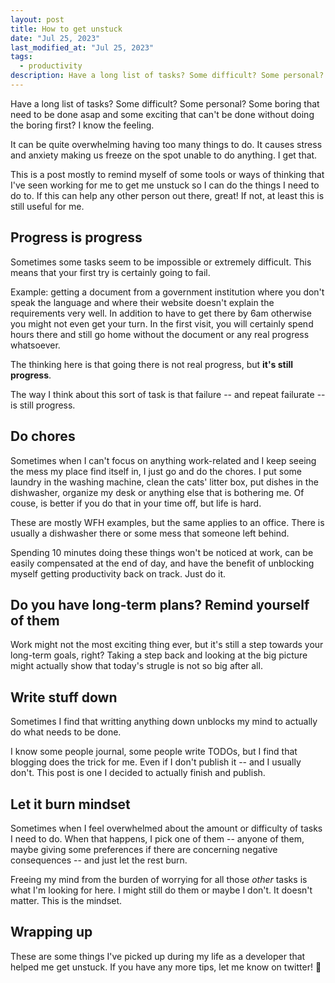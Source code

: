```yaml
---
layout: post
title: How to get unstuck
date: "Jul 25, 2023"
last_modified_at: "Jul 25, 2023"
tags:
  - productivity
description: Have a long list of tasks? Some difficult? Some personal? Some boring that need to be done asap and some exciting that can't be done without doing the boring first? I know the feeling.
---
```


Have a long list of tasks? Some difficult? Some personal? Some boring that need to be done asap and some exciting that can't be done without doing the boring first? I know the feeling.

It can be quite overwhelming having too many things to do. It causes stress and anxiety making us freeze on the spot unable to do anything. I get that.

This is a post mostly to remind myself of some tools or ways of thinking that I've seen working for me to get me unstuck so I can do the things I need to do to. If this can help any other person out there, great! If not, at least this is still useful for me.

## Progress is progress

Sometimes some tasks seem to be impossible or extremely difficult. This means that your first try is certainly going to fail.

Example: getting a document from a government institution where you don't speak the language and where their website doesn't explain the requirements very well. In addition to have to get there by 6am otherwise you might not even get your turn. In the first visit, you will certainly spend hours there and still go home without the document or any real progress whatsoever.

The thinking here is that going there is not real progress, but **it's still progress**.

The way I think about this sort of task is that failure -- and repeat failurate -- is still progress.

## Do chores

Sometimes when I can't focus on anything work-related and I keep seeing the mess my place find itself in, I just go and do the chores. I put some laundry in the washing machine, clean the cats' litter box, put dishes in the dishwasher, organize my desk or anything else that is bothering me. Of couse, is better if you do that in your time off, but life is hard.

These are mostly WFH examples, but the same applies to an office. There is usually a dishwasher there or some mess that someone left behind.

Spending 10 minutes doing these things won't be noticed at work, can be easily compensated at the end of day, and have the benefit of unblocking myself getting productivity back on track. Just do it.

## Do you have long-term plans? Remind yourself of them

Work might not the most exciting thing ever, but it's still a step towards your long-term goals, right? Taking a step back and looking at the big picture might actually show that today's strugle is not so big after all.

## Write stuff down

Sometimes I find that writting anything down unblocks my mind to actually do what needs to be done.

I know some people journal, some people write TODOs, but I find that blogging does the trick for me. Even if I don't publish it -- and I usually don't. This post is one I decided to actually finish and publish.

## Let it burn mindset

Sometimes when I feel overwhelmed about the amount or difficulty of tasks I need to do. When that happens, I pick one of them -- anyone of them, maybe giving some preferences if there are concerning negative consequences -- and just let the rest burn.

Freeing my mind from the burden of worrying for all those _other_ tasks is what I'm looking for here. I might still do them or maybe I don't. It doesn't matter. This is the mindset.

## Wrapping up

These are some things I've picked up during my life as a developer that helped me get unstuck. If you have any more tips, let me know on twitter! 💪
